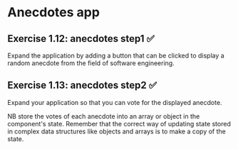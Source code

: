 # Anecdotes app

## Exercise 1.12: anecdotes step1 ✅

Expand the application by adding a button that can be clicked to display a random anecdote from the field of software engineering.

## Exercise 1.13: anecdotes step2 ✅

Expand your application so that you can vote for the displayed anecdote.

NB store the votes of each anecdote into an array or object in the component's state. Remember that the correct way of updating state stored in complex data structures like objects and arrays is to make a copy of the state.
